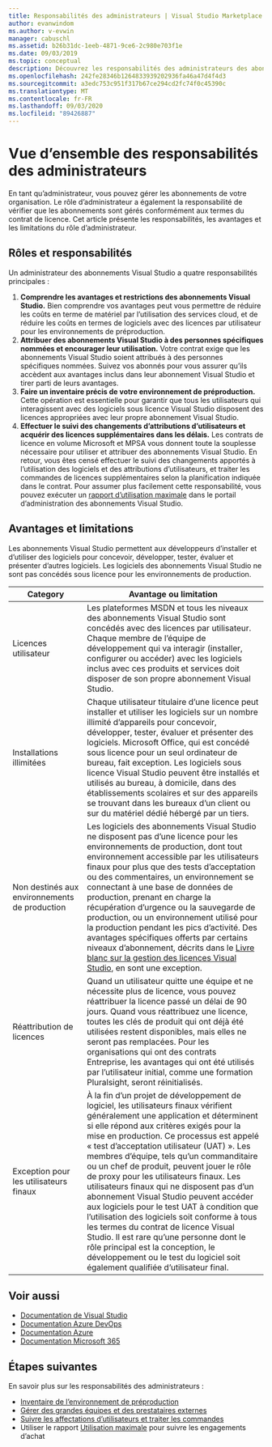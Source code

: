 ```yaml
---
title: Responsabilités des administrateurs | Visual Studio Marketplace
author: evanwindom
ms.author: v-evwin
manager: cabuschl
ms.assetid: b26b31dc-1eeb-4871-9ce6-2c980e703f1e
ms.date: 09/03/2019
ms.topic: conceptual
description: Découvrez les responsabilités des administrateurs des abonnements.
ms.openlocfilehash: 242fe28346b1264833939202936fa46a47d4f4d3
ms.sourcegitcommit: a3edc753c951f317b67ce294cd2fc74f0c45390c
ms.translationtype: MT
ms.contentlocale: fr-FR
ms.lasthandoff: 09/03/2020
ms.locfileid: "89426887"
---
```

# <a name="overview-of-administrator-responsibilities"></a>Vue d’ensemble des responsabilités des administrateurs
En tant qu’administrateur, vous pouvez gérer les abonnements de votre organisation.  Le rôle d’administrateur a également la responsabilité de vérifier que les abonnements sont gérés conformément aux termes du contrat de licence. Cet article présente les responsabilités, les avantages et les limitations du rôle d’administrateur.

## <a name="roles--responsibilities"></a>Rôles et responsabilités
Un administrateur des abonnements Visual Studio a quatre responsabilités principales :

1. **Comprendre les avantages et restrictions des abonnements Visual Studio.** Bien comprendre vos avantages peut vous permettre de réduire les coûts en terme de matériel par l’utilisation des services cloud, et de réduire les coûts en termes de logiciels avec des licences par utilisateur pour les environnements de préproduction. 
2. **Attribuer des abonnements Visual Studio à des personnes spécifiques nommées et encourager leur utilisation.** Votre contrat exige que les abonnements Visual Studio soient attribués à des personnes spécifiques nommées. Suivez vos abonnés pour vous assurer qu’ils accèdent aux avantages inclus dans leur abonnement Visual Studio et tirer parti de leurs avantages.
3. **Faire un inventaire précis de votre environnement de préproduction.** Cette opération est essentielle pour garantir que tous les utilisateurs qui interagissent avec des logiciels sous licence Visual Studio disposent des licences appropriées avec leur propre abonnement Visual Studio. 
4. **Effectuer le suivi des changements d’attributions d’utilisateurs et acquérir des licences supplémentaires dans les délais.** Les contrats de licence en volume Microsoft et MPSA vous donnent toute la souplesse nécessaire pour utiliser et attribuer des abonnements Visual Studio. En retour, vous êtes censé effectuer le suivi des changements apportés à l’utilisation des logiciels et des attributions d’utilisateurs, et traiter les commandes de licences supplémentaires selon la planification indiquée dans le contrat.  Pour assumer plus facilement cette responsabilité, vous pouvez exécuter un [rapport d’utilisation maximale](maximum-usage.md) dans le portail d’administration des abonnements Visual Studio. 

## <a name="benefits-and-limitations"></a>Avantages et limitations
Les abonnements Visual Studio permettent aux développeurs d’installer et d’utiliser des logiciels pour concevoir, développer, tester, évaluer et présenter d’autres logiciels. Les logiciels des abonnements Visual Studio ne sont pas concédés sous licence pour les environnements de production.

| Category                                 | Avantage ou limitation |
|------------------------------------------|----------------------------------------------------------------------------------------------------------------------------------------------------------------------------------------------------------------------------------------------------------------------------------------------------------------------------------------------------------------------------------------------------------------------------------------------------------------------------------------------------------------------------------------------------------------------------------------------------------------------------|
| Licences utilisateur                     | Les plateformes MSDN et tous les niveaux des abonnements Visual Studio sont concédés avec des licences par utilisateur. Chaque membre de l’équipe de développement qui va interagir (installer, configurer ou accéder) avec les logiciels inclus avec ces produits et services doit disposer de son propre abonnement Visual Studio.                                                                                                                                                                                                                                                                                                                                  |
| Installations illimitées                  | Chaque utilisateur titulaire d’une licence peut installer et utiliser les logiciels sur un nombre illimité d’appareils pour concevoir, développer, tester, évaluer et présenter des logiciels. Microsoft Office, qui est concédé sous licence pour un seul ordinateur de bureau, fait exception. Les logiciels sous licence Visual Studio peuvent être installés et utilisés au bureau, à domicile, dans des établissements scolaires et sur des appareils se trouvant dans les bureaux d’un client ou sur du matériel dédié hébergé par un tiers.                                                                                                                                                                                                                                  |
| Non destinés aux environnements de production | Les logiciels des abonnements Visual Studio ne disposent pas d’une licence pour les environnements de production, dont tout environnement accessible par les utilisateurs finaux pour plus que des tests d’acceptation ou des commentaires, un environnement se connectant à une base de données de production, prenant en charge la récupération d’urgence ou la sauvegarde de production, ou un environnement utilisé pour la production pendant les pics d’activité. Des avantages spécifiques offerts par certains niveaux d’abonnement, décrits dans le [Livre blanc sur la gestion des licences Visual Studio](https://aka.ms/vslicensing), en sont une exception.                                                                                            |
| Réattribution de licences                     | Quand un utilisateur quitte une équipe et ne nécessite plus de licence, vous pouvez réattribuer la licence passé un délai de 90 jours. Quand vous réattribuez une licence, toutes les clés de produit qui ont déjà été utilisées restent disponibles, mais elles ne seront pas remplacées. Pour les organisations qui ont des contrats Entreprise, les avantages qui ont été utilisés par l’utilisateur initial, comme une formation Pluralsight, seront réinitialisés.                                                                                                                                                                                                                                                 |
| Exception pour les utilisateurs finaux                  | À la fin d’un projet de développement de logiciel, les utilisateurs finaux vérifient généralement une application et déterminent si elle répond aux critères exigés pour la mise en production. Ce processus est appelé « test d’acceptation utilisateur (UAT) ». Les membres d’équipe, tels qu’un commanditaire ou un chef de produit, peuvent jouer le rôle de proxy pour les utilisateurs finaux. Les utilisateurs finaux qui ne disposent pas d’un abonnement Visual Studio peuvent accéder aux logiciels pour le test UAT à condition que l’utilisation des logiciels soit conforme à tous les termes du contrat de licence Visual Studio. Il est rare qu’une personne dont le rôle principal est la conception, le développement ou le test du logiciel soit également qualifiée d’utilisateur final. |

## <a name="see-also"></a>Voir aussi
- [Documentation de Visual Studio](https://docs.microsoft.com/visualstudio/)
- [Documentation Azure DevOps](https://docs.microsoft.com/azure/devops/)
- [Documentation Azure](https://docs.microsoft.com/azure/)
- [Documentation Microsoft 365](https://docs.microsoft.com/microsoft-365/)

## <a name="next-steps"></a>Étapes suivantes
En savoir plus sur les responsabilités des administrateurs :
- [Inventaire de l’environnement de préproduction](admin-inventory.md)
- [Gérer des grandes équipes et des prestataires externes](manage-teams.md)
- [Suivre les affectations d’utilisateurs et traiter les commandes](assignments-orders.md)
- Utiliser le rapport [Utilisation maximale](maximum-usage.md) pour suivre les engagements d’achat

